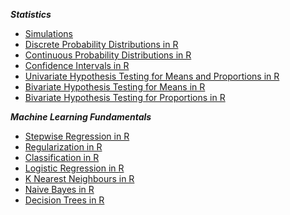 ***Statistics***

- [Simulations](http://sims.christinetong.com)
- [Discrete Probability Distributions in R](DiscProbDist.html)
- [Continuous Probability Distributions in R](ContProbDist.html)
- [Confidence Intervals in R](ConfIntervals.html)
- [Univariate Hypothesis Testing for Means and Proportions in R](HypoTestsUnivariate.html)
- [Bivariate Hypothesis Testing for Means in R](HypoTestsBivariateMeans.html)
- [Bivariate Hypothesis Testing for Proportions in R](HypoTestsBivariateProps.html)

***Machine Learning Fundamentals***

- [Stepwise Regression in R](StepwiseReg.html)
- [Regularization in R](Regularization.html)
- [Classification in R](ClassificationIntro.html)
- [Logistic Regression in R](LogisticRegression.html)
- [K Nearest Neighbours in R](kNearestNeighbours.html)
- [Naive Bayes in R](NaiveBayes.html)
- [Decision Trees in R](DecisionTrees.html)
